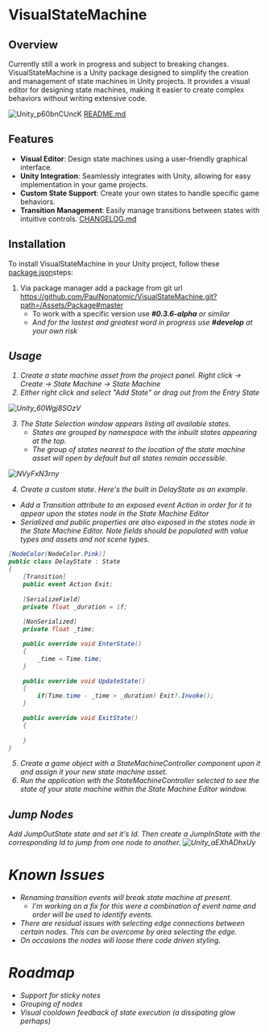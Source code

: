 # VisualStateMachine

## Overview
Currently still a work in progress and subject to breaking changes.
VisualStateMachine is a Unity package designed to simplify the creation and management of state machines in Unity projects. It provides a visual editor for designing state machines, making it easier to create complex behaviors without writing extensive code.

![Unity_p60bnCUncK](https://github.com/PaulNonatomic/VisualStateMachine/assets/4581647/ebb5e1c4-2e98-490c-be78-9350c6d96703)
[README.md](Assets%2FPackage%2FREADME.md)
## Features
- **Visual Editor**: Design state machines using a user-friendly graphical interface.
- **Unity Integration**: Seamlessly integrates with Unity, allowing for easy implementation in your game projects.
- **Custom State Support**: Create your own states to handle specific game behaviors.
- **Transition Management**: Easily manage transitions between states with intuitive controls.
[CHANGELOG.md](Assets%2FPackage%2FCHANGELOG.md)
## Installation
To install VisualStateMachine in your Unity project, follow these [package.json](Assets%2FPackage%2Fpackage.json)steps:
1. Via package manager add a package from git url https://github.com/PaulNonatomic/VisualStateMachine.git?path=/Assets/Package#master
    - To work with a specific version use <b><i>#0.3.6-alpha</b><i> or similar
    - And for the lastest and greatest word in progress use <b><i>#develop</b><i> at your own risk

## Usage
1. Create a state machine asset from the project panel. Right click -> Create -> State Machine -> State Machine
2. Either right click and select "Add State" or drag out from the Entry State

![Unity_60Wgj8SOzV](https://github.com/PaulNonatomic/VisualStateMachine/assets/4581647/c4fd46a1-2773-454a-9a59-82b9844f101c)

3. The State Selection window appears listing all available states.
    - States are grouped by namespace with the inbuilt states appearing at the top.
    - The group of states nearest to the location of the state machine asset will open by default but all states remain accessible.

![NVyFxN3rny](https://github.com/PaulNonatomic/VisualStateMachine/assets/4581647/ac9540d7-1207-49f4-9a22-f3de04ceeb3d)

4. Create a custom state. Here's the built in DelayState as an example.
- Add a Transition attribute to an exposed event Action in order for it to appear upon the states node in the State Machine Editor
- Serialized and public properties are also exposed in the states node in the State Machine Editor. Note fields should be populated with value types and assets and not scene types.

```cs
[NodeColor(NodeColor.Pink)]
public class DelayState : State
{
    [Transition]
    public event Action Exit;
    
    [SerializeField] 
    private float _duration = 1f;
    
    [NonSerialized]
    private float _time;

    public override void EnterState()
    {
        _time = Time.time;
    }

    public override void UpdateState()
    {
        if(Time.time - _time > _duration) Exit?.Invoke();
    }

    public override void ExitState()
    {
        
    }
}
```

5. Create a game object with a StateMachineController component upon it and assign it your new state machine asset.
6. Run the application with the StateMachineController selected to see the state of your state machine within the State Machine Editor window.

## Jump Nodes

Add JumpOutState state and set it's Id. Then create a JumpInState with the corresponding Id to jump from one node to another.
![Unity_aEXhADhxUy](https://github.com/electricplaybox/igb-sdk-vsm/assets/4581647/8df2873c-070d-4ae9-a3a1-1abed9013c70)




# Known Issues
- Renaming transition events will break state machine at present.
    - I'm working on a fix for this were a combination of event name and order will be used to identify events.
- There are residual issues with selecting edge connections between certain nodes. This can be overcome by area selecting the edge.
- On occasions the nodes will loose there code driven styling.

# Roadmap
- Support for sticky notes
- Grouping of nodes
- Visual cooldown feedback of state execution (a dissipating glow perhaps)

